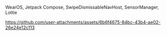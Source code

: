WearOS, Jetpack Compose, SwipeDismissableNavHost, SensorManager, Lottie

https://github.com/user-attachments/assets/6b6f4675-84bc-43b4-ae02-26e24e12c113

